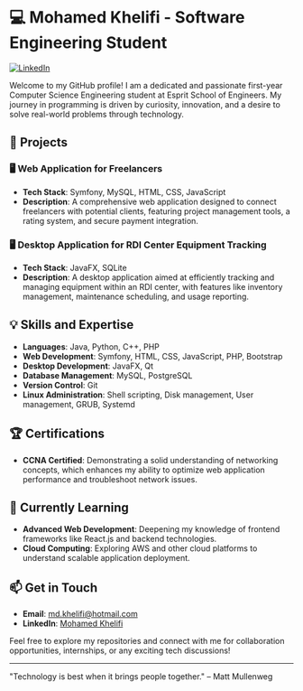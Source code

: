 # 💻 Mohamed Khelifi - Software Engineering Student

[![LinkedIn](https://img.shields.io/badge/LinkedIn-blue?style=flat&logo=linkedin&labelColor=blue)](https://www.linkedin.com/in/khelifimohamed/)

Welcome to my GitHub profile! I am a dedicated and passionate first-year Computer Science Engineering student at Esprit School of Engineers. My journey in programming is driven by curiosity, innovation, and a desire to solve real-world problems through technology.

## 🔭 Projects

### 🖥️ Web Application for Freelancers
- **Tech Stack**: Symfony, MySQL, HTML, CSS, JavaScript
- **Description**: A comprehensive web application designed to connect freelancers with potential clients, featuring project management tools, a rating system, and secure payment integration.

### 🖥️ Desktop Application for RDI Center Equipment Tracking
- **Tech Stack**: JavaFX, SQLite
- **Description**: A desktop application aimed at efficiently tracking and managing equipment within an RDI center, with features like inventory management, maintenance scheduling, and usage reporting.

## 💡 Skills and Expertise
- **Languages**: Java, Python, C++, PHP
- **Web Development**: Symfony, HTML, CSS, JavaScript, PHP, Bootstrap
- **Desktop Development**: JavaFX, Qt
- **Database Management**: MySQL, PostgreSQL
- **Version Control**: Git
- **Linux Administration**: Shell scripting, Disk management, User management, GRUB, Systemd

## 🏆 Certifications
- **CCNA Certified**: Demonstrating a solid understanding of networking concepts, which enhances my ability to optimize web application performance and troubleshoot network issues.

## 🌱 Currently Learning
- **Advanced Web Development**: Deepening my knowledge of frontend frameworks like React.js and backend technologies.
- **Cloud Computing**: Exploring AWS and other cloud platforms to understand scalable application deployment.

## 📫 Get in Touch
- **Email**: [md.khelifi@hotmail.com](mailto:md.khelifi@hotmail.com)
- **LinkedIn**: [Mohamed Khelifi](https://www.linkedin.com/in/khelifimohamed/)

Feel free to explore my repositories and connect with me for collaboration opportunities, internships, or any exciting tech discussions!

---

"Technology is best when it brings people together." – Matt Mullenweg
